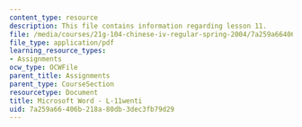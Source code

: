 ```yaml
---
content_type: resource
description: This file contains information regarding lesson 11.
file: /media/courses/21g-104-chinese-iv-regular-spring-2004/7a259a66406b218a80db3dec3fb79d29_MIT21G_104S04_L11_wenti.pdf
file_type: application/pdf
learning_resource_types:
- Assignments
ocw_type: OCWFile
parent_title: Assignments
parent_type: CourseSection
resourcetype: Document
title: Microsoft Word - L-11wenti
uid: 7a259a66-406b-218a-80db-3dec3fb79d29
---
```

